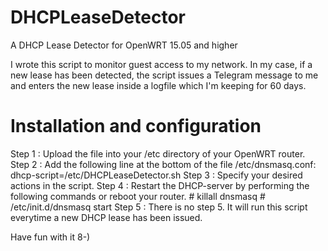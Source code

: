 # DHCPLeaseDetector
A DHCP Lease Detector for OpenWRT 15.05 and higher

I wrote this script to monitor guest access to my network. In my case, if a new
lease has been detected, the script issues a Telegram message to me and enters
the new lease inside a logfile which I'm keeping for 60 days.

Installation and configuration
=
Step 1 : Upload the file into your /etc directory of your OpenWRT router.
Step 2 : Add the following line at the bottom of the file /etc/dnsmasq.conf:
         dhcp-script=/etc/DHCPLeaseDetector.sh
Step 3 : Specify your desired actions in the script.
Step 4 : Restart the DHCP-server by performing the following commands or reboot
         your router.
         # killall dnsmasq
         # /etc/init.d/dnsmasq start
Step 5 : There is no step 5. It will run this script everytime a new DHCP lease
         has been issued.

Have fun with it 8-)

